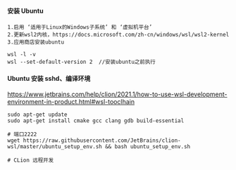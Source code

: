 #### 安装 Ubuntu

```
1.启用 ‘适用于Linux的Windows子系统’ 和 ‘虚拟机平台’
2.更新wsl2内核，https://docs.microsoft.com/zh-cn/windows/wsl/wsl2-kernel
3.应用商店安装ubuntu	

wsl -l -v
wsl --set-default-version 2  //安装ubuntu之前执行
```



#### Ubuntu 安装 sshd、编译环境

https://www.jetbrains.com/help/clion/2021.1/how-to-use-wsl-development-environment-in-product.html#wsl-tooclhain

```
sudo apt-get update
sudo apt-get install cmake gcc clang gdb build-essential

# 端口2222
wget https://raw.githubusercontent.com/JetBrains/clion-wsl/master/ubuntu_setup_env.sh && bash ubuntu_setup_env.sh

# CLion 远程开发
```

